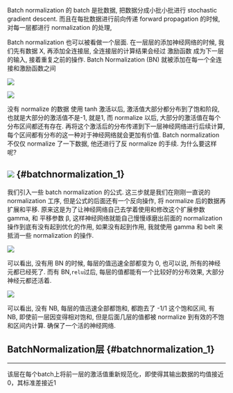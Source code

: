 Batch normalization 的 batch 是批数据, 把数据分成小批小批进行 stochastic gradient descent. 而且在每批数据进行前向传递 forward propagation 的时候, 对每一层都进行 normalization 的处理,

Batch normalization 也可以被看做一个层面. 在一层层的添加神经网络的时候, 我们先有数据 X, 再添加全连接层, 全连接层的计算结果会经过 激励函数 成为下一层的输入, 接着重复之前的操作. Batch Normalization \(BN\) 就被添加在每一个全连接和激励函数之间

![](deeplayer-bn1.png)

![](deeplayer-bn2.png)

没有 normalize 的数据 使用 tanh 激活以后, 激活值大部分都分布到了饱和阶段, 也就是大部分的激活值不是-1, 就是1, 而 normalize 以后, 大部分的激活值在每个分布区间都还有存在. 再将这个激活后的分布传递到下一层神经网络进行后续计算, 每个区间都有分布的这一种对于神经网络就会更加有价值. Batch normalization 不仅仅 normalize 了一下数据, 他还进行了反 normalize 的手续. 为什么要这样呢?

## ![](deeplayer-bn3.png) {#batchnormalization_1}

我们引入一些 batch normalization 的公式. 这三步就是我们在刚刚一直说的 normalization 工序, 但是公式的后面还有一个反向操作, 将 normalize 后的数据再扩展和平移. 原来这是为了让神经网络自己去学着使用和修改这个扩展参数 gamma, 和 平移参数 β, 这样神经网络就能自己慢慢琢磨出前面的 normalization 操作到底有没有起到优化的作用, 如果没有起到作用, 我就使用 gamma 和 belt 来抵消一些 normalization 的操作.

![](5_13_03.gif)

可以看出, 没有用 BN 的时候, 每层的值迅速全部都变为 0, 也可以说, 所有的神经元都已经死了. 而有 BN,`relu`过后, 每层的值都能有一个比较好的分布效果, 大部分神经元都还活着.



![](5_13_06.gif)

可以看出, 没有 NB, 每层的值迅速全部都饱和, 都跑去了 -1/1 这个饱和区间, 有 NB, 即使前一层因变得相对饱和, 但是后面几层的值都被 normalize 到有效的不饱和区间内计算. 确保了一个活的神经网络.

## BatchNormalization层 {#batchnormalization_1}

---

该层在每个batch上将前一层的激活值重新规范化，即使得其输出数据的均值接近0，其标准差接近1

